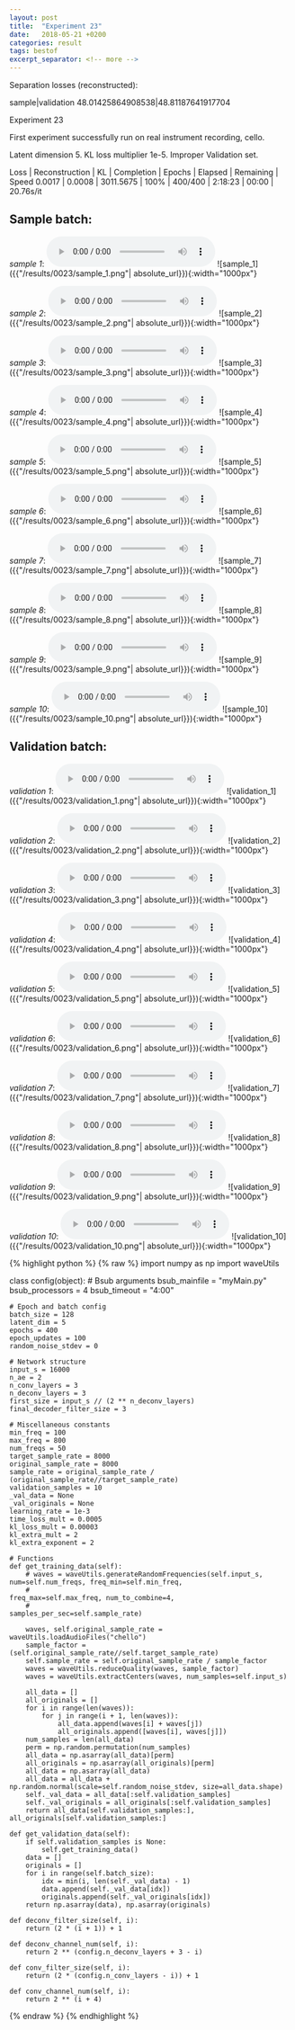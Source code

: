 ```yaml
---
layout: post
title:  "Experiment 23"
date:   2018-05-21 +0200
categories: result
tags: bestof
excerpt_separator: <!-- more -->
---
```

Separation losses (reconstructed):

sample|validation
48.01425864908538|48.81187641917704<!-- more -->

Experiment 23

First experiment successfully run on real instrument recording, cello.

Latent dimension 5. KL loss multiplier 1e-5. Improper Validation set.

Loss | Reconstruction | KL | Completion | Epochs | Elapsed | Remaining | Speed
0.0017 | 0.0008 | 3011.5675 | 100% | 400/400 | 2:18:23 | 00:00 | 20.76s/it

## **Sample batch**:
_sample 1_:
<audio src="/ResultsOverview/results/0023/sample_1.wav" controls preload></audio>
![sample_1]({{"/results/0023/sample_1.png"| absolute_url}}){:width="1000px"}

_sample 2_:
<audio src="/ResultsOverview/results/0023/sample_2.wav" controls preload></audio>
![sample_2]({{"/results/0023/sample_2.png"| absolute_url}}){:width="1000px"}

_sample 3_:
<audio src="/ResultsOverview/results/0023/sample_3.wav" controls preload></audio>
![sample_3]({{"/results/0023/sample_3.png"| absolute_url}}){:width="1000px"}

_sample 4_:
<audio src="/ResultsOverview/results/0023/sample_4.wav" controls preload></audio>
![sample_4]({{"/results/0023/sample_4.png"| absolute_url}}){:width="1000px"}

_sample 5_:
<audio src="/ResultsOverview/results/0023/sample_5.wav" controls preload></audio>
![sample_5]({{"/results/0023/sample_5.png"| absolute_url}}){:width="1000px"}

_sample 6_:
<audio src="/ResultsOverview/results/0023/sample_6.wav" controls preload></audio>
![sample_6]({{"/results/0023/sample_6.png"| absolute_url}}){:width="1000px"}

_sample 7_:
<audio src="/ResultsOverview/results/0023/sample_7.wav" controls preload></audio>
![sample_7]({{"/results/0023/sample_7.png"| absolute_url}}){:width="1000px"}

_sample 8_:
<audio src="/ResultsOverview/results/0023/sample_8.wav" controls preload></audio>
![sample_8]({{"/results/0023/sample_8.png"| absolute_url}}){:width="1000px"}

_sample 9_:
<audio src="/ResultsOverview/results/0023/sample_9.wav" controls preload></audio>
![sample_9]({{"/results/0023/sample_9.png"| absolute_url}}){:width="1000px"}

_sample 10_:
<audio src="/ResultsOverview/results/0023/sample_10.wav" controls preload></audio>
![sample_10]({{"/results/0023/sample_10.png"| absolute_url}}){:width="1000px"}

## **Validation batch**:
_validation 1_:
<audio src="/ResultsOverview/results/0023/validation_1.wav" controls preload></audio>
![validation_1]({{"/results/0023/validation_1.png"| absolute_url}}){:width="1000px"}

_validation 2_:
<audio src="/ResultsOverview/results/0023/validation_2.wav" controls preload></audio>
![validation_2]({{"/results/0023/validation_2.png"| absolute_url}}){:width="1000px"}

_validation 3_:
<audio src="/ResultsOverview/results/0023/validation_3.wav" controls preload></audio>
![validation_3]({{"/results/0023/validation_3.png"| absolute_url}}){:width="1000px"}

_validation 4_:
<audio src="/ResultsOverview/results/0023/validation_4.wav" controls preload></audio>
![validation_4]({{"/results/0023/validation_4.png"| absolute_url}}){:width="1000px"}

_validation 5_:
<audio src="/ResultsOverview/results/0023/validation_5.wav" controls preload></audio>
![validation_5]({{"/results/0023/validation_5.png"| absolute_url}}){:width="1000px"}

_validation 6_:
<audio src="/ResultsOverview/results/0023/validation_6.wav" controls preload></audio>
![validation_6]({{"/results/0023/validation_6.png"| absolute_url}}){:width="1000px"}

_validation 7_:
<audio src="/ResultsOverview/results/0023/validation_7.wav" controls preload></audio>
![validation_7]({{"/results/0023/validation_7.png"| absolute_url}}){:width="1000px"}

_validation 8_:
<audio src="/ResultsOverview/results/0023/validation_8.wav" controls preload></audio>
![validation_8]({{"/results/0023/validation_8.png"| absolute_url}}){:width="1000px"}

_validation 9_:
<audio src="/ResultsOverview/results/0023/validation_9.wav" controls preload></audio>
![validation_9]({{"/results/0023/validation_9.png"| absolute_url}}){:width="1000px"}

_validation 10_:
<audio src="/ResultsOverview/results/0023/validation_10.wav" controls preload></audio>
![validation_10]({{"/results/0023/validation_10.png"| absolute_url}}){:width="1000px"}


{% highlight python %}
{% raw %}
import numpy as np
import waveUtils


class config(object):
	# Bsub arguments
	bsub_mainfile = "myMain.py"
	bsub_processors = 4
	bsub_timeout = "4:00"

	# Epoch and batch config
	batch_size = 128
	latent_dim = 5
	epochs = 400
	epoch_updates = 100
	random_noise_stdev = 0

	# Network structure
	input_s = 16000
	n_ae = 2
	n_conv_layers = 3
	n_deconv_layers = 3
	first_size = input_s // (2 ** n_deconv_layers)
	final_decoder_filter_size = 3

	# Miscellaneous constants
	min_freq = 100
	max_freq = 800
	num_freqs = 50
	target_sample_rate = 8000
	original_sample_rate = 8000
	sample_rate = original_sample_rate / (original_sample_rate//target_sample_rate)
	validation_samples = 10
	_val_data = None
	_val_originals = None
	learning_rate = 1e-3
	time_loss_mult = 0.0005
	kl_loss_mult = 0.00003
	kl_extra_mult = 2
	kl_extra_exponent = 2

	# Functions
	def get_training_data(self):
		# waves = waveUtils.generateRandomFrequencies(self.input_s, num=self.num_freqs, freq_min=self.min_freq,
		#                                            freq_max=self.max_freq, num_to_combine=4,
		#                                            samples_per_sec=self.sample_rate)

		waves, self.original_sample_rate = waveUtils.loadAudioFiles("chello")
		sample_factor = (self.original_sample_rate//self.target_sample_rate)
		self.sample_rate = self.original_sample_rate / sample_factor
		waves = waveUtils.reduceQuality(waves, sample_factor)
		waves = waveUtils.extractCenters(waves, num_samples=self.input_s)

		all_data = []
		all_originals = []
		for i in range(len(waves)):
			for j in range(i + 1, len(waves)):
				all_data.append(waves[i] + waves[j])
				all_originals.append([waves[i], waves[j]])
		num_samples = len(all_data)
		perm = np.random.permutation(num_samples)
		all_data = np.asarray(all_data)[perm]
		all_originals = np.asarray(all_originals)[perm]
		all_data = np.asarray(all_data)
		all_data = all_data + np.random.normal(scale=self.random_noise_stdev, size=all_data.shape)
		self._val_data = all_data[:self.validation_samples]
		self._val_originals = all_originals[:self.validation_samples]
		return all_data[self.validation_samples:], all_originals[self.validation_samples:]

	def get_validation_data(self):
		if self.validation_samples is None:
			self.get_training_data()
		data = []
		originals = []
		for i in range(self.batch_size):
			idx = min(i, len(self._val_data) - 1)
			data.append(self._val_data[idx])
			originals.append(self._val_originals[idx])
		return np.asarray(data), np.asarray(originals)

	def deconv_filter_size(self, i):
		return (2 * (i + 1)) + 1

	def deconv_channel_num(self, i):
		return 2 ** (config.n_deconv_layers + 3 - i)

	def conv_filter_size(self, i):
		return (2 * (config.n_conv_layers - i)) + 1

	def conv_channel_num(self, i):
		return 2 ** (i + 4)

{% endraw %}
{% endhighlight %}
